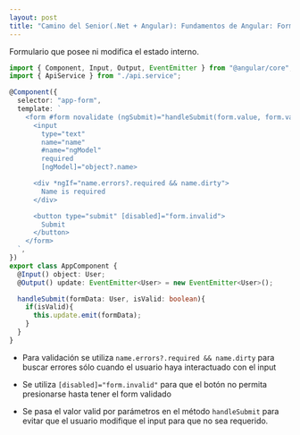 ```yaml
---
layout: post
title: "Camino del Senior(.Net + Angular): Fundamentos de Angular: Form Stateless"
---
```


Formulario que posee ni modifica el estado interno.<!--more-->

```ts
import { Component, Input, Output, EventEmitter } from "@angular/core";
import { ApiService } from "./api.service";

@Component({
  selector: "app-form",
  template: `
    <form #form novalidate (ngSubmit)="handleSubmit(form.value, form.valid)">
      <input 
        type="text" 
        name="name" 
        #name="ngModel" 
        required 
        [ngModel]="object?.name>

      <div *ngIf="name.errors?.required && name.dirty">
        Name is required
      </div>

      <button type="submit" [disabled]="form.invalid">
        Submit
      </button>
    </form>
  `,
})
export class AppComponent {
  @Input() object: User;
  @Output() update: EventEmitter<User> = new EventEmitter<User>();

  handleSubmit(formData: User, isValid: boolean){
    if(isValid){
      this.update.emit(formData);
    }
  }
}
```

* Para validación se utiliza `name.errors?.required && name.dirty` para buscar errores sólo cuando el usuario haya interactuado con el input

* Se utiliza `[disabled]="form.invalid"` para que el botón no permita presionarse hasta tener el form validado

* Se pasa el valor valid por parámetros en el método `handleSubmit` para evitar que el usuario modifique el input para que no sea requerido.
